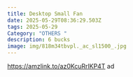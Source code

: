 ```yaml
---
title: Desktop Small Fan
date: 2025-05-29T08:36:29.503Z
tags: 2025-05-29
Category: "OTHERS "
description: 6 bucks
image: img/818m34tbvpl._ac_sl1500_.jpg
---
```

https://amzlink.to/az0KcuRrlKP4T ad